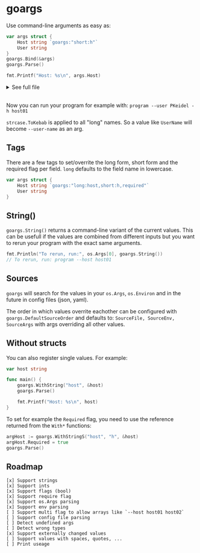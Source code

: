 # goargs

Use command-line arguments as easy as:
```go
var args struct {
	Host string `goargs:"short:h"`
	User string
}
goargs.Bind(&args)
goargs.Parse()

fmt.Printf("Host: %s\n", args.Host)
```

<details>
  <summary>See full file</summary>

```go
package main

import (
	"fmt"
	"os"

	"github.com/PKeidel/goargs"
)

var args struct {
	Host string `goargs:"short:h"`
	User string
}

func main() {
	goargs.Bind(&args)
	goargs.Parse()

	fmt.Printf("Host: %s\n", args.Host)
	fmt.Printf("User: %s\n", args.User)

	fmt.Println("To rerun, run:", os.Args[0], goargs.String())
}
```
  
</details>

<br>

Now you can run your program for example with: `program --user PKeidel -h host01`

`strcase.ToKebab` is applied to all "long" names. So a value like `UserName` will become `--user-name` as an arg.

## Tags
There are a few tags to set/overrite the long form, short form and the required flag per field. `long` defaults to the field name in lowercase.
```go
var args struct {
	Host string `goargs:"long:host,short:h,required"`
	User string
}
```

## String()
`goargs.String()` returns a command-line variant of the current values. This can be usefull if the values are combined from different inputs but you want to rerun your program with the exact same arguments.

```go
fmt.Println("To rerun, run:", os.Args[0], goargs.String())
// To rerun, run: program --host host01
```

## Sources
`goargs` will search for the values in your `os.Args`, `os.Environ` and in the future in config files (json, yaml).

The order in which values overrite eachother can be configured with `goargs.DefaultSourceOrder` and defaults to: `SourceFile, SourceEnv, SourceArgs` with args overriding all other values.

## Without structs
You can also register single values. For example:
```go
var host string

func main() {
	goargs.WithString("host", &host)
	goargs.Parse()

	fmt.Printf("Host: %s\n", host)
}
```

To set for example the `Required` flag, you need to use the reference returned from the `With*` functions:
```go
argHost := goargs.WithStringS("host", "h", &host)
argHost.Required = true
goargs.Parse()
```

## Roadmap
```
[x] Support strings
[x] Support ints
[x] Support flags (bool)
[x] Support require flag
[x] Support os.Args parsing
[x] Support env parsing
[ ] Support multi flag to allow arrays like `--host host01 host02`
[ ] Support config file parsing
[ ] Detect undefined args
[ ] Detect wrong types
[x] Support externally changed values
[ ] Support values with spaces, quotes, ...
[ ] Print useage
```
